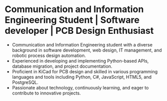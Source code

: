 # Communication and Information Engineering Student | Software developer | PCB Design Enthusiast 
+ Communication and Information Engineering student with a diverse background in software development, web design, IT management, and robotic process design automation.
+ Experienced in developing and implementing Python-based APIs, database migration, and project documentation.
+  Proficient in KiCad for PCB design and skilled in various programming languages and tools including Python, C#, JavaScript, HTML5, and PostgreSQL.
+  Passionate about technology, continuously learning, and eager to contribute to innovative projects.



